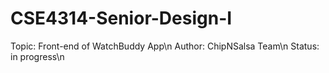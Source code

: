 # CSE4314-Senior-Design-I

Topic: Front-end of WatchBuddy App\n
Author: ChipNSalsa Team\n
Status: in progress\n
